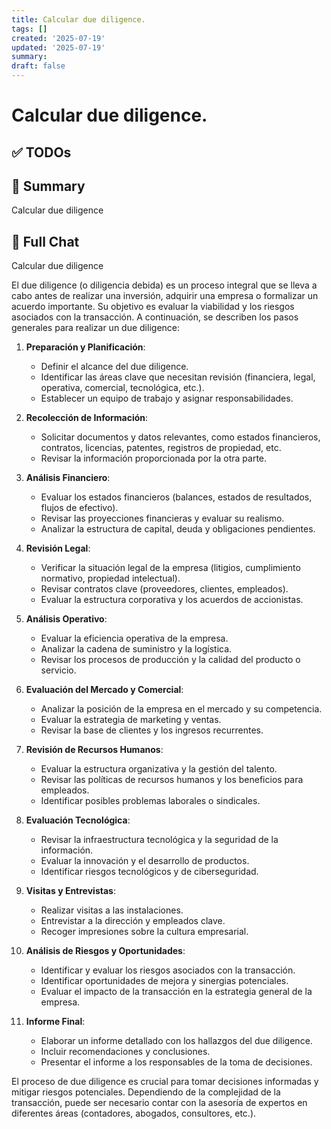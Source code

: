 ```yaml
---
title: Calcular due diligence.
tags: []
created: '2025-07-19'
updated: '2025-07-19'
summary:
draft: false
---
```


# Calcular due diligence.

## ✅ TODOs


## 📌 Summary
Calcular due diligence

## 🧠 Full Chat


Calcular due diligence 



El due diligence (o diligencia debida) es un proceso integral que se lleva a cabo antes de realizar una inversión, adquirir una empresa o formalizar un acuerdo importante. Su objetivo es evaluar la viabilidad y los riesgos asociados con la transacción. A continuación, se describen los pasos generales para realizar un due diligence:

1. **Preparación y Planificación**:
   - Definir el alcance del due diligence.
   - Identificar las áreas clave que necesitan revisión (financiera, legal, operativa, comercial, tecnológica, etc.).
   - Establecer un equipo de trabajo y asignar responsabilidades.

2. **Recolección de Información**:
   - Solicitar documentos y datos relevantes, como estados financieros, contratos, licencias, patentes, registros de propiedad, etc.
   - Revisar la información proporcionada por la otra parte.

3. **Análisis Financiero**:
   - Evaluar los estados financieros (balances, estados de resultados, flujos de efectivo).
   - Revisar las proyecciones financieras y evaluar su realismo.
   - Analizar la estructura de capital, deuda y obligaciones pendientes.

4. **Revisión Legal**:
   - Verificar la situación legal de la empresa (litigios, cumplimiento normativo, propiedad intelectual).
   - Revisar contratos clave (proveedores, clientes, empleados).
   - Evaluar la estructura corporativa y los acuerdos de accionistas.

5. **Análisis Operativo**:
   - Evaluar la eficiencia operativa de la empresa.
   - Analizar la cadena de suministro y la logística.
   - Revisar los procesos de producción y la calidad del producto o servicio.

6. **Evaluación del Mercado y Comercial**:
   - Analizar la posición de la empresa en el mercado y su competencia.
   - Evaluar la estrategia de marketing y ventas.
   - Revisar la base de clientes y los ingresos recurrentes.

7. **Revisión de Recursos Humanos**:
   - Evaluar la estructura organizativa y la gestión del talento.
   - Revisar las políticas de recursos humanos y los beneficios para empleados.
   - Identificar posibles problemas laborales o sindicales.

8. **Evaluación Tecnológica**:
   - Revisar la infraestructura tecnológica y la seguridad de la información.
   - Evaluar la innovación y el desarrollo de productos.
   - Identificar riesgos tecnológicos y de ciberseguridad.

9. **Visitas y Entrevistas**:
   - Realizar visitas a las instalaciones.
   - Entrevistar a la dirección y empleados clave.
   - Recoger impresiones sobre la cultura empresarial.

10. **Análisis de Riesgos y Oportunidades**:
    - Identificar y evaluar los riesgos asociados con la transacción.
    - Identificar oportunidades de mejora y sinergias potenciales.
    - Evaluar el impacto de la transacción en la estrategia general de la empresa.

11. **Informe Final**:
    - Elaborar un informe detallado con los hallazgos del due diligence.
    - Incluir recomendaciones y conclusiones.
    - Presentar el informe a los responsables de la toma de decisiones.

El proceso de due diligence es crucial para tomar decisiones informadas y mitigar riesgos potenciales. Dependiendo de la complejidad de la transacción, puede ser necesario contar con la asesoría de expertos en diferentes áreas (contadores, abogados, consultores, etc.).